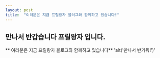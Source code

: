 ```yaml
---
layout: post
title:  "여러분은 지금 프릴왕자 블러그와 함께하고 있습니다!"
---
```

 

## 만나서 반갑습니다 프릴왕자 입니다.
** 여러분은 지금 프릴왕자 블로그와 함께하고 있습니다**
'alt('만나서 반가워!')'